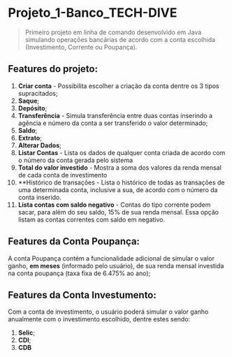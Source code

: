 # Projeto_1-Banco_TECH-DIVE

> Primeiro projeto em linha de comando desenvolvido em Java simulando operações bancárias de acordo com a conta escolhida (Investimento, Corrente ou Poupança).

## Features do projeto:

1. **Criar conta** - Possibilita escolher a criação da conta dentre os 3 tipos supracitados;
2. **Saque**;
3. **Depósito**;
4. **Transferência** - Simula transferência entre duas contas inserindo a agência e número da conta a ser transferido o valor determinado;
5. **Saldo**;
6. **Extrato**;
7. **Alterar Dados**;
8. **Listar Contas** - Lista os dados de qualquer conta criada de acordo com o número da conta gerada pelo sistema
9. **Total do valor investido** - Mostra a soma dos valores da renda mensal de cada conta de investimento
10. **Histórico de transações - Lista o histórico de todas as transações de uma determinada conta, inclusive a sua, de acordo com o número da conta inserido.
11. **Lista contas com saldo negativo** - Contas do tipo corrente podem sacar, para além do seu saldo, 15% de sua renda mensal. Essa opção listam as contas correntes com saldo em negativo.

## Features da Conta Poupança:

A conta Poupança contém a funcionalidade adicional de simular o valor ganho, **em meses** (informado pelo usuário), de sua renda mensal investida na conta poupança (taxa fixa de 6.475% ao ano);

## Features da Conta Investumento:

Com a conta de investimento, o usuário poderá simular o valor ganho anualmente com o investimento escolhido, dentre estes sendo:

1. **Selic**;
2. **CDI**;
3. **CDB**
